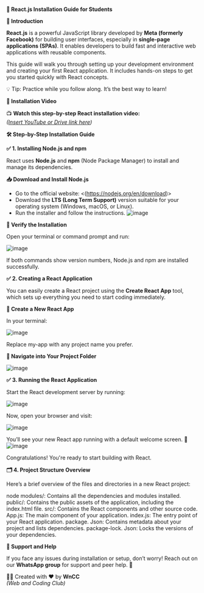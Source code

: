 <h1 style="font-size:100%">📘 React.js Installation Guide for Students</h1>

**🎯 Introduction**

**React.js** is a powerful JavaScript library developed by **Meta (formerly Facebook)** for building user interfaces, especially in **single-page applications (SPAs)**. It enables developers to build fast and interactive web applications with reusable components.

This guide will walk you through setting up your development environment and creating your first React application. It includes hands-on steps to get you started quickly with React concepts.

💡 Tip: Practice while you follow along. It’s the best way to learn!

**🎥 Installation Video**

📺 **Watch this step-by-step React installation video:**  
_([Insert YouTube or Drive link here](https://youtu.be/0W79GLsOV3I?si=y78_PHBww2LJz4Hm))_

**🛠️ Step-by-Step Installation Guide**

**✅ 1. Installing Node.js and npm**

React uses **Node.js** and **npm** (Node Package Manager) to install and manage its dependencies.

**📥 Download and Install Node.js**

- Go to the official website: <(https://nodejs.org/en/download)>
- Download the **LTS (Long Term Support)** version suitable for your operating system (Windows, macOS, or Linux).
- Run the installer and follow the instructions.
![image](https://github.com/user-attachments/assets/100a2aac-7560-4c45-b98f-4dac1c179f79)

**🧪 Verify the Installation**

Open your terminal or command prompt and run:

![image](https://github.com/user-attachments/assets/2ffbf8e2-27b8-4519-8b0f-6bfd7f304dd1)


If both commands show version numbers, Node.js and npm are installed successfully.

**✅ 2. Creating a React Application**

You can easily create a React project using the **Create React App** tool, which sets up everything you need to start coding immediately.

**🚀 Create a New React App**

In your terminal:

![image](https://github.com/user-attachments/assets/d3938f4c-8aff-4115-96d2-e5acd31209ca)


Replace my-app with any project name you prefer.

**📁 Navigate into Your Project Folder**

![image](https://github.com/user-attachments/assets/8c9c3dfc-4945-4d7d-8bb0-8a402c01c375)


**✅ 3. Running the React Application**

Start the React development server by running:

![image](https://github.com/user-attachments/assets/af2de916-2913-442b-8ae7-02948ce3956c)


Now, open your browser and visit:

![image](https://github.com/user-attachments/assets/034f3213-4df0-46e8-947a-bf784f66d7ba)


You’ll see your new React app running with a default welcome screen. 🎉
![image](https://github.com/user-attachments/assets/9b4703be-1ae1-42bc-8605-984f86342058)


Congratulations! You're ready to start building with React.

**🗂️ 4. Project Structure Overview**

Here’s a brief overview of the files and directories in a new React project:

node modules/: Contains all the dependencies and modules installed.
public/: Contains the public assets of the application, including the index.html file.
src/: Contains the React components and other source code.
App.js: The main component of your application.
index.js: The entry point of your React application.
package. Json: Contains metadata about your project and lists dependencies.
package-lock. Json: Locks the versions of your dependencies.

**💬 Support and Help**

If you face any issues during installation or setup, don’t worry! Reach out on our **WhatsApp group** for support and peer help. 🙌

👨‍💻 Created with ❤️ by **WnCC**  
_(Web and Coding Club)_
